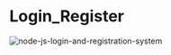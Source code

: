 # Login_Register
![node-js-login-and-registration-system](https://user-images.githubusercontent.com/63207127/217276440-2cb813b7-7188-4638-95cc-1345731cec53.gif)
